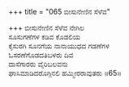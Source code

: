 +++
title = "065 ಬೀಸುನೇಣಿನ ಸೆಳೆವ"

+++
ಬೀಸುನೇಣಿನ ಸೆಳೆವ ನೇಗಿಲ  
ಸೂಸುಗಣೆಗಳ ಕಡಿವ ಕೊಡಲಿಯ  
ಕೈಸುರಗಿ ಸೂನಗೆಯ ನಾನಾಯುಧದ ಗಡಣೆಗಳ  
ಓಸರಣೆಗೊಡದತಿಬಳರು ದಿವ  
ದಾಸೆಗಾರರು ವೈರಿಬಲವನು  
ಘಾಸಿಮಾಡಿದರೊಗ್ಗಿನಲಿ ಹಮ್ಮೀರರಾವುತರು      ॥65॥